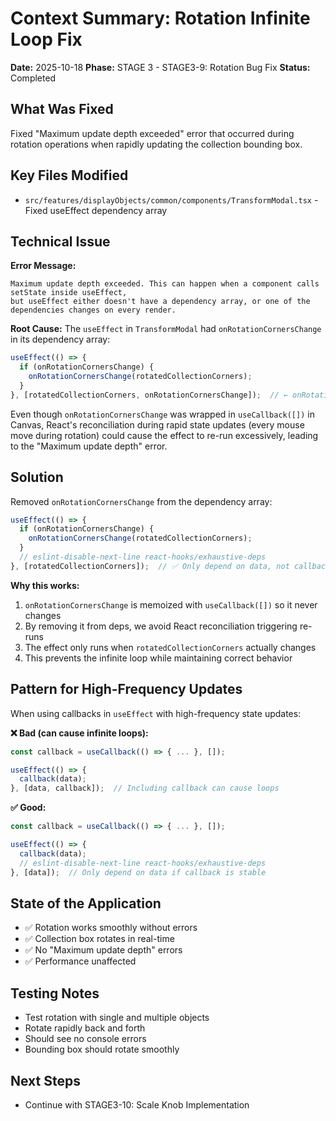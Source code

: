 # Context Summary: Rotation Infinite Loop Fix
**Date:** 2025-10-18
**Phase:** STAGE 3 - STAGE3-9: Rotation Bug Fix
**Status:** Completed

## What Was Fixed
Fixed "Maximum update depth exceeded" error that occurred during rotation operations when rapidly updating the collection bounding box.

## Key Files Modified
- `src/features/displayObjects/common/components/TransformModal.tsx` - Fixed useEffect dependency array

## Technical Issue
**Error Message:**
```
Maximum update depth exceeded. This can happen when a component calls setState inside useEffect, 
but useEffect either doesn't have a dependency array, or one of the dependencies changes on every render.
```

**Root Cause:**
The `useEffect` in `TransformModal` had `onRotationCornersChange` in its dependency array:
```typescript
useEffect(() => {
  if (onRotationCornersChange) {
    onRotationCornersChange(rotatedCollectionCorners);
  }
}, [rotatedCollectionCorners, onRotationCornersChange]);  // ← onRotationCornersChange causes issues
```

Even though `onRotationCornersChange` was wrapped in `useCallback([])` in Canvas, React's reconciliation during rapid state updates (every mouse move during rotation) could cause the effect to re-run excessively, leading to the "Maximum update depth" error.

## Solution
Removed `onRotationCornersChange` from the dependency array:
```typescript
useEffect(() => {
  if (onRotationCornersChange) {
    onRotationCornersChange(rotatedCollectionCorners);
  }
  // eslint-disable-next-line react-hooks/exhaustive-deps
}, [rotatedCollectionCorners]);  // ✅ Only depend on data, not callback
```

**Why this works:**
1. `onRotationCornersChange` is memoized with `useCallback([])` so it never changes
2. By removing it from deps, we avoid React reconciliation triggering re-runs
3. The effect only runs when `rotatedCollectionCorners` actually changes
4. This prevents the infinite loop while maintaining correct behavior

## Pattern for High-Frequency Updates

When using callbacks in `useEffect` with high-frequency state updates:

**❌ Bad (can cause infinite loops):**
```typescript
const callback = useCallback(() => { ... }, []);

useEffect(() => {
  callback(data);
}, [data, callback]);  // Including callback can cause loops
```

**✅ Good:**
```typescript
const callback = useCallback(() => { ... }, []);

useEffect(() => {
  callback(data);
  // eslint-disable-next-line react-hooks/exhaustive-deps
}, [data]);  // Only depend on data if callback is stable
```

## State of the Application
- ✅ Rotation works smoothly without errors
- ✅ Collection box rotates in real-time
- ✅ No "Maximum update depth" errors
- ✅ Performance unaffected

## Testing Notes
- Test rotation with single and multiple objects
- Rotate rapidly back and forth
- Should see no console errors
- Bounding box should rotate smoothly

## Next Steps
- Continue with STAGE3-10: Scale Knob Implementation

